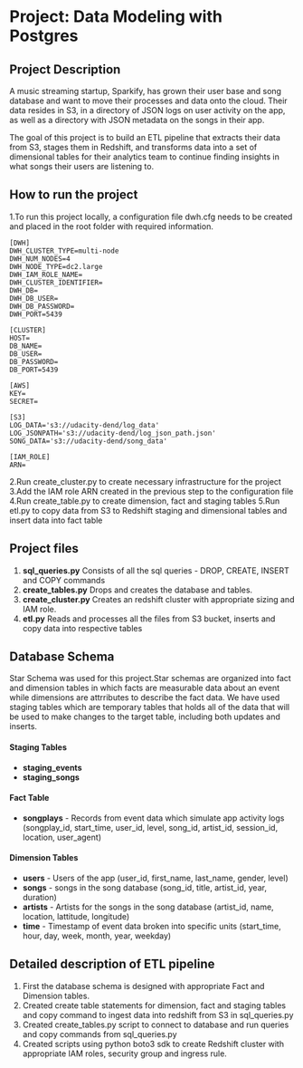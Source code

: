 # Project: Data Modeling with Postgres

## Project Description

A music streaming startup, Sparkify, has grown their user base and song database and want to move their processes and data onto the cloud. Their data resides in S3, in a directory of JSON logs on user activity on the app, as well as a directory with JSON metadata on the songs in their app.

The goal of this project is to build an ETL pipeline that extracts their data from S3, stages them in Redshift, and transforms data into a set of dimensional tables for their analytics team to continue finding insights in what songs their users are listening to.

## How to run the project

1.To run this project locally, a configuration file dwh.cfg needs to be created and placed in the root folder with required information.

```
[DWH]
DWH_CLUSTER_TYPE=multi-node
DWH_NUM_NODES=4
DWH_NODE_TYPE=dc2.large
DWH_IAM_ROLE_NAME=
DWH_CLUSTER_IDENTIFIER=
DWH_DB=
DWH_DB_USER=
DWH_DB_PASSWORD=
DWH_PORT=5439

[CLUSTER]
HOST=
DB_NAME=
DB_USER=
DB_PASSWORD=
DB_PORT=5439

[AWS]
KEY=
SECRET=

[S3]
LOG_DATA='s3://udacity-dend/log_data'
LOG_JSONPATH='s3://udacity-dend/log_json_path.json'
SONG_DATA='s3://udacity-dend/song_data'

[IAM_ROLE]
ARN=
```
2.Run create_cluster.py to create necessary infrastructure for the project
3.Add the IAM role ARN created in the previous step to the configuration file
4.Run create_table.py to create dimension, fact and staging tables
5.Run etl.py to copy data from S3 to Redshift staging and dimensional tables and insert data into fact table


## Project files

1. **sql_queries.py** Consists of all the sql queries - DROP, CREATE, INSERT and COPY commands
2. **create_tables.py** Drops and creates the database and tables.
3. **create_cluster.py** Creates an redshift cluster with appropriate sizing and IAM role.  
4. **etl.py** Reads and processes all the files from S3 bucket, inserts and copy data into respective tables

## Database Schema

Star Schema was used for this project.Star schemas are organized into fact and dimension tables in which facts are measurable data about an event while dimensions are attrributes to describe the fact data.
We have used staging tables which are temporary tables that holds all of the data that will be used to make changes to the target table, including both updates and inserts.

#### Staging Tables
- **staging_events**
- **staging_songs**

#### Fact Table
- **songplays** - Records from event data which simulate app activity logs (songplay_id, start_time, user_id, level, song_id, artist_id, session_id, location,                   user_agent)

#### Dimension Tables
- **users** - Users of the app (user_id, first_name, last_name, gender, level)
- **songs** - songs in the song database (song_id, title, artist_id, year, duration)
- **artists** - Artists for the songs in the song database (artist_id, name, location, lattitude, longitude)
- **time** - Timestamp of event data broken into specific units (start_time, hour, day, week, month, year, weekday)

## Detailed description of ETL pipeline

1. First the database schema is designed with appropriate Fact and Dimension tables.
2. Created create table statements for dimension, fact and staging tables and copy command to ingest data into redshift from S3 in sql_queries.py
3. Created create_tables.py script to connect to database and run queries and copy commands from sql_queries.py
4. Created scripts using python boto3 sdk to create Redshift cluster with appropriate IAM roles, security group and ingress rule.


